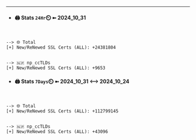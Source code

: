 

---
- #### 🖨️ **Stats** `24Hr`⏲️ ➼ 2024_10_31
```console


--> 🌐 Total
[+] New/ReNewed SSL Certs (ALL): +24381804


--> 🇳🇵 np_ccTLDs
[+] New/ReNewed SSL Certs (ALL): +9653

```

- #### 🖨️ **Stats** `7Days`⏲️ ➼ 2024_10_31 <--> 2024_10_24
```console


--> 🌐 Total
[+] New/ReNewed SSL Certs (ALL): +112799145


--> 🇳🇵 np_ccTLDs
[+] New/ReNewed SSL Certs (ALL): +43096

```

